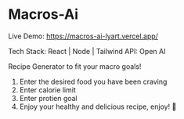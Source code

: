 # Macros-Ai
Live Demo: https://macros-ai-lyart.vercel.app/

Tech Stack: React | Node | Tailwind
API: Open AI

Recipe Generator to fit your macro goals! 

1. Enter the desired food you have been craving
2. Enter calorie limit
3. Enter protien goal
4. Enjoy your healthy and delicious recipe, enjoy! 🍕
